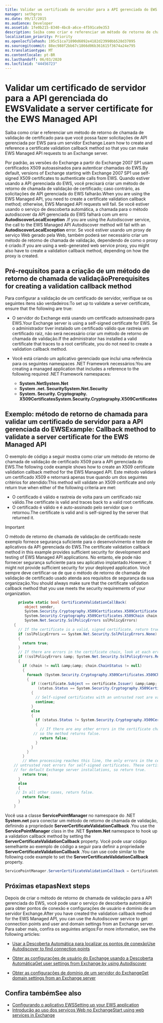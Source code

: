 ```yaml
---
title: Validar um certificado de servidor para a API gerenciada do EWS
manager: sethgros
ms.date: 09/17/2015
ms.audience: Developer
ms.assetid: 1fe0b215-8340-4bc8-a6ce-4f591ca9e353
description: Saiba como criar e referenciar um método de retorno de chamada de validação de certificado para que você possa fazer solicitações de API gerenciada por EWS para um servidor Exchange.
localization_priority: Priority
ms.openlocfilehash: 195c51ca71890d6092e4182d23990bb528d37095
ms.sourcegitcommit: 88ec988f2bb67c1866d06b361615f3674a24e795
ms.translationtype: MT
ms.contentlocale: pt-BR
ms.lasthandoff: 06/03/2020
ms.locfileid: "44456723"
---
```

# <a name="validate-a-server-certificate-for-the-ews-managed-api"></a><span data-ttu-id="ed2d1-103">Validar um certificado de servidor para a API gerenciada do EWS</span><span class="sxs-lookup"><span data-stu-id="ed2d1-103">Validate a server certificate for the EWS Managed API</span></span>

<span data-ttu-id="ed2d1-104">Saiba como criar e referenciar um método de retorno de chamada de validação de certificado para que você possa fazer solicitações de API gerenciada por EWS para um servidor Exchange.</span><span class="sxs-lookup"><span data-stu-id="ed2d1-104">Learn how to create and reference a certificate validation callback method so that you can make EWS Managed API requests to an Exchange server.</span></span>
  
<span data-ttu-id="ed2d1-105">Por padrão, as versões do Exchange a partir do Exchange 2007 SP1 usam certificados X509 autoassinados para autenticar chamadas do EWS.</span><span class="sxs-lookup"><span data-stu-id="ed2d1-105">By default, versions of Exchange starting with Exchange 2007 SP1 use self-signed X509 certificates to authenticate calls from EWS.</span></span> <span data-ttu-id="ed2d1-106">Quando estiver usando a API gerenciada do EWS, você precisará criar um método de retorno de chamada de validação de certificado; caso contrário, as solicitações de API gerenciada do EWS falharão.</span><span class="sxs-lookup"><span data-stu-id="ed2d1-106">When you are using the EWS Managed API, you need to create a certificate validation callback method; otherwise, EWS Managed API requests will fail.</span></span> <span data-ttu-id="ed2d1-107">Se você estiver usando o serviço de descoberta automática, a chamada para o método autodiscover da API gerenciada do EWS falhará com um erro **AutodiscoverLocalException** .</span><span class="sxs-lookup"><span data-stu-id="ed2d1-107">If you are using the Autodiscover service, the call to the EWS Managed API Autodiscover method will fail with an **AutodiscoverLocalException** error.</span></span> <span data-ttu-id="ed2d1-108">Se você estiver usando um proxy de serviço Web gerado pela Web, também poderá ser necessário criar um método de retorno de chamada de validação, dependendo de como o proxy é criado.</span><span class="sxs-lookup"><span data-stu-id="ed2d1-108">If you are using a web-generated web service proxy, you might also have to create a validation callback method, depending on how the proxy is created.</span></span> 
  
## <a name="prerequisites-for-creating-a-validation-callback-method"></a><span data-ttu-id="ed2d1-109">Pré-requisitos para a criação de um método de retorno de chamada de validação</span><span class="sxs-lookup"><span data-stu-id="ed2d1-109">Prerequisites for creating a validation callback method</span></span>
<span data-ttu-id="ed2d1-110"><a name="bk_prereq"> </a></span><span class="sxs-lookup"><span data-stu-id="ed2d1-110"><a name="bk_prereq"> </a></span></span>

<span data-ttu-id="ed2d1-111">Para configurar a validação de um certificado de servidor, verifique se os seguintes itens são verdadeiros:</span><span class="sxs-lookup"><span data-stu-id="ed2d1-111">To set up to validate a server certificate, ensure that the following are true:</span></span> 
  
- <span data-ttu-id="ed2d1-112">O servidor do Exchange está usando um certificado autoassinado para EWS.</span><span class="sxs-lookup"><span data-stu-id="ed2d1-112">Your Exchange server is using a self-signed certificate for EWS.</span></span> <span data-ttu-id="ed2d1-113">Se o administrador tiver instalado um certificado válido que rastreia um certificado raiz, não será necessário criar um método de retorno de chamada de validação.</span><span class="sxs-lookup"><span data-stu-id="ed2d1-113">If the administrator has installed a valid certificate that traces to a root certificate, you do not need to create a validation callback method.</span></span> 
    
- <span data-ttu-id="ed2d1-114">Você está criando um aplicativo gerenciado que inclui uma referência para os seguintes namespaces .NET Framework necessários:</span><span class="sxs-lookup"><span data-stu-id="ed2d1-114">You are creating a managed application that includes a reference to the following required .NET Framework namespaces:</span></span> 
    
  - <span data-ttu-id="ed2d1-115">**System.Net**</span><span class="sxs-lookup"><span data-stu-id="ed2d1-115">**System.Net**</span></span>
  - <span data-ttu-id="ed2d1-116">**System .net. Security**</span><span class="sxs-lookup"><span data-stu-id="ed2d1-116">**System.Net.Security**</span></span>  
  - <span data-ttu-id="ed2d1-117">**System. Security. Cryptography. X509Certificates**</span><span class="sxs-lookup"><span data-stu-id="ed2d1-117">**System.Security.Cryptography.X509Certificates**</span></span>
    
## <a name="example-callback-method-to-validate-a-server-certificate-for-the-ews-managed-api"></a><span data-ttu-id="ed2d1-118">Exemplo: método de retorno de chamada para validar um certificado de servidor para a API gerenciada do EWS</span><span class="sxs-lookup"><span data-stu-id="ed2d1-118">Example: Callback method to validate a server certificate for the EWS Managed API</span></span>
<span data-ttu-id="ed2d1-119"><a name="bk_example"> </a></span><span class="sxs-lookup"><span data-stu-id="ed2d1-119"><a name="bk_example"> </a></span></span>

<span data-ttu-id="ed2d1-120">O exemplo de código a seguir mostra como criar um método de retorno de chamada de validação de certificado X509 para a API gerenciada do EWS.</span><span class="sxs-lookup"><span data-stu-id="ed2d1-120">The following code example shows how to create an X509 certificate validation callback method for the EWS Managed API.</span></span> <span data-ttu-id="ed2d1-121">Este método validará um certificado X509 e retornará apenas true quando um dos seguintes critérios for atendido:</span><span class="sxs-lookup"><span data-stu-id="ed2d1-121">This method will validate an X509 certificate and only return true when either of the following criteria are met:</span></span> 
  
- <span data-ttu-id="ed2d1-122">O certificado é válido e rastreia de volta para um certificado raiz válido.</span><span class="sxs-lookup"><span data-stu-id="ed2d1-122">The certificate is valid and traces back to a valid root certificate.</span></span>    
- <span data-ttu-id="ed2d1-123">O certificado é válido e é auto-assinado pelo servidor que o retornou.</span><span class="sxs-lookup"><span data-stu-id="ed2d1-123">The certificate is valid and is self-signed by the server that returned it.</span></span> 
    
> [!IMPORTANT]
> <span data-ttu-id="ed2d1-124">O método de retorno de chamada de validação de certificado neste exemplo fornece segurança suficiente para o desenvolvimento e teste de aplicativos da API gerenciada do EWS.</span><span class="sxs-lookup"><span data-stu-id="ed2d1-124">The certificate validation callback method in this example provides sufficient security for development and testing of EWS Managed API applications.</span></span> <span data-ttu-id="ed2d1-125">No entanto, ele pode não fornecer segurança suficiente para seu aplicativo implantado.</span><span class="sxs-lookup"><span data-stu-id="ed2d1-125">However, it might not provide sufficient security for your deployed application.</span></span> <span data-ttu-id="ed2d1-126">Você sempre deve certificar-se de que o método de retorno de chamada de validação de certificado usado atenda aos requisitos de segurança da sua organização.</span><span class="sxs-lookup"><span data-stu-id="ed2d1-126">You should always make sure that the certificate validation callback method that you use meets the security requirements of your organization.</span></span> 
  
```cs
      private static bool CertificateValidationCallBack(
         object sender,
         System.Security.Cryptography.X509Certificates.X509Certificate certificate,
         System.Security.Cryptography.X509Certificates.X509Chain chain,
         System.Net.Security.SslPolicyErrors sslPolicyErrors)
    {
      // If the certificate is a valid, signed certificate, return true.
      if (sslPolicyErrors == System.Net.Security.SslPolicyErrors.None)
      {
        return true;
      }
      // If there are errors in the certificate chain, look at each error to determine the cause.
      if ((sslPolicyErrors &amp; System.Net.Security.SslPolicyErrors.RemoteCertificateChainErrors) != 0)
      {
        if (chain != null &amp;&amp; chain.ChainStatus != null)
        {
          foreach (System.Security.Cryptography.X509Certificates.X509ChainStatus status in chain.ChainStatus)
          {
            if ((certificate.Subject == certificate.Issuer) &amp;&amp;
               (status.Status == System.Security.Cryptography.X509Certificates.X509ChainStatusFlags.UntrustedRoot))
            {
              // Self-signed certificates with an untrusted root are valid. 
              continue;
            }
            else
            {
              if (status.Status != System.Security.Cryptography.X509Certificates.X509ChainStatusFlags.NoError)
              {
                // If there are any other errors in the certificate chain, the certificate is invalid,
             // so the method returns false.
                return false;
              }
            }
          }
        }
        // When processing reaches this line, the only errors in the certificate chain are 
    // untrusted root errors for self-signed certificates. These certificates are valid
    // for default Exchange server installations, so return true.
        return true;
      }
      else
      {
     // In all other cases, return false.
        return false;
      }
    }

```

<span data-ttu-id="ed2d1-127">Você usa a classe **ServicePointManager** no namespace do .NET **System.net** para conectar um método de retorno de chamada de validação, definindo a propriedade **ServerCertificateValidationCallback** .</span><span class="sxs-lookup"><span data-stu-id="ed2d1-127">You use the **ServicePointManager** class in the .NET **System.Net** namespace to hook up a validation callback method by setting the **ServerCertificateValidationCallback** property.</span></span> <span data-ttu-id="ed2d1-128">Você pode usar código semelhante ao exemplo de código a seguir para definir a propriedade **ServerCertificateValidationCallback** .</span><span class="sxs-lookup"><span data-stu-id="ed2d1-128">You can use code similar to the following code example to set the **ServerCertificateValidationCallback** property.</span></span> 
  
```cs
ServicePointManager.ServerCertificateValidationCallback = CertificateValidationCallBack;

```

## <a name="next-steps"></a><span data-ttu-id="ed2d1-129">Próximas etapas</span><span class="sxs-lookup"><span data-stu-id="ed2d1-129">Next steps</span></span>
<span data-ttu-id="ed2d1-130"><a name="bk_example"> </a></span><span class="sxs-lookup"><span data-stu-id="ed2d1-130"><a name="bk_example"> </a></span></span>

<span data-ttu-id="ed2d1-131">Depois de criar o método de retorno de chamada de validação para a API gerenciada do EWS, você pode usar o serviço de descoberta automática para obter pontos de conexão e configurações de usuário e domínio de um servidor Exchange.</span><span class="sxs-lookup"><span data-stu-id="ed2d1-131">After you have created the validation callback method for the EWS Managed API, you can use the Autodiscover service to get connection points and user and domain settings from an Exchange server.</span></span> <span data-ttu-id="ed2d1-132">Para saber mais, confira os seguintes artigos:</span><span class="sxs-lookup"><span data-stu-id="ed2d1-132">For more information, see the following articles:</span></span>
  
- [<span data-ttu-id="ed2d1-133">Usar a Descoberta Automática para localizar os pontos de conexão</span><span class="sxs-lookup"><span data-stu-id="ed2d1-133">Use Autodiscover to find connection points</span></span>](how-to-use-autodiscover-to-find-connection-points.md)
    
- [<span data-ttu-id="ed2d1-134">Obter as configurações de usuário do Exchange usando a Descoberta Automática</span><span class="sxs-lookup"><span data-stu-id="ed2d1-134">Get user settings from Exchange by using Autodiscover</span></span>](how-to-get-user-settings-from-exchange-by-using-autodiscover.md)
    
- [<span data-ttu-id="ed2d1-135">Obter as configurações de domínio de um servidor do Exchange</span><span class="sxs-lookup"><span data-stu-id="ed2d1-135">Get domain settings from an Exchange server</span></span>](how-to-get-domain-settings-from-an-exchange-server.md)
    
## <a name="see-also"></a><span data-ttu-id="ed2d1-136">Confira também</span><span class="sxs-lookup"><span data-stu-id="ed2d1-136">See also</span></span>

- [<span data-ttu-id="ed2d1-137">Configurando o aplicativo EWS</span><span class="sxs-lookup"><span data-stu-id="ed2d1-137">Setting up your EWS application</span></span>](setting-up-your-ews-application.md)  
- [<span data-ttu-id="ed2d1-138">Introdução ao uso dos serviços Web no Exchange</span><span class="sxs-lookup"><span data-stu-id="ed2d1-138">Start using web services in Exchange</span></span>](start-using-web-services-in-exchange.md)
    

